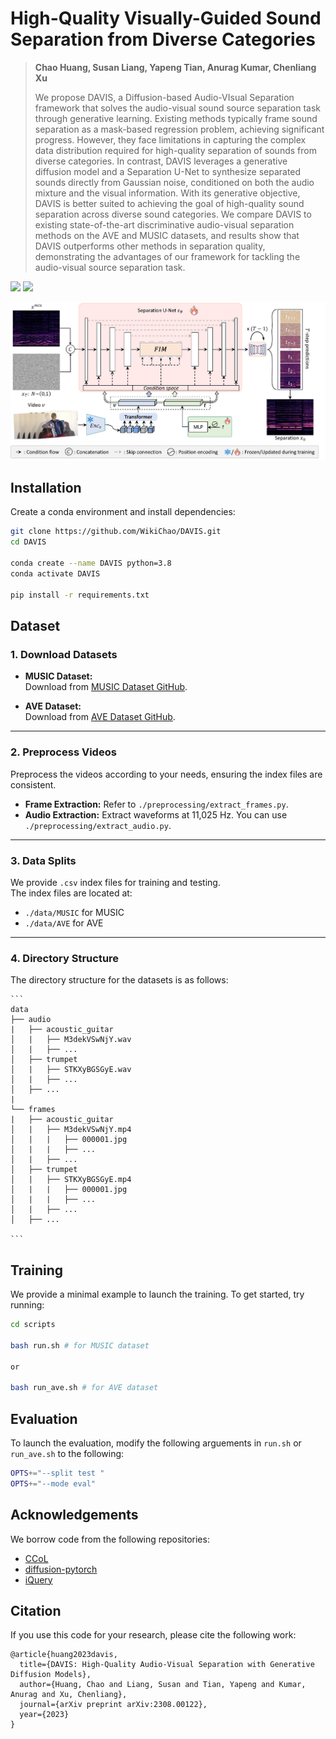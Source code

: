 # High-Quality Visually-Guided Sound Separation from Diverse Categories
> **Chao Huang, Susan Liang, Yapeng Tian, Anurag Kumar, Chenliang Xu**
>
> We propose DAVIS, a Diffusion-based Audio-VIsual Separation framework that solves the audio-visual sound source separation task through generative learning. Existing methods typically frame sound separation as a mask-based regression problem, achieving significant progress. However, they face limitations in capturing the complex data distribution required for high-quality separation of sounds from diverse categories. In contrast, DAVIS leverages a generative diffusion model and a Separation U-Net to synthesize separated sounds directly from Gaussian noise, conditioned on both the audio mixture and the visual information. With its generative objective, DAVIS is better suited to achieving the goal of high-quality sound separation across diverse sound categories. We compare DAVIS to existing state-of-the-art discriminative audio-visual separation methods on the AVE and MUSIC datasets, and results show that DAVIS outperforms other methods in separation quality, demonstrating the advantages of our framework for tackling the audio-visual source separation task.

<a href="https://wikichao.github.io/data/projects/DAVIS/"><img src="https://img.shields.io/static/v1?label=Project&message=Website&color=red" height=20.5></a> 
<a href="https://arxiv.org/pdf/2308.00122v2"><img src="https://img.shields.io/badge/arXiv-DAVIS-b31b1b.svg" height=20.5></a>

<p align="center">
<img src="asset/teaser.pdf" width="800px"/>
</p>

## Installation
Create a conda environment and install dependencies:
```bash
git clone https://github.com/WikiChao/DAVIS.git
cd DAVIS

conda create --name DAVIS python=3.8
conda activate DAVIS

pip install -r requirements.txt
```

## Dataset

### 1. Download Datasets

- **MUSIC Dataset:**  
  Download from [MUSIC Dataset GitHub](https://github.com/roudimit/MUSIC_dataset).  

- **AVE Dataset:**  
  Download from [AVE Dataset GitHub](https://github.com/YapengTian/AVE-ECCV18).

---

### 2. Preprocess Videos

Preprocess the videos according to your needs, ensuring the index files are consistent.  

- **Frame Extraction:** Refer to `./preprocessing/extract_frames.py`.  
- **Audio Extraction:** Extract waveforms at 11,025 Hz. You can use `./preprocessing/extract_audio.py`.

---

### 3. Data Splits

We provide `.csv` index files for training and testing.  
The index files are located at:  
- `./data/MUSIC` for MUSIC  
- `./data/AVE` for AVE  

---

### 4. Directory Structure

The directory structure for the datasets is as follows:  


    ```
    data
    ├── audio
    |   ├── acoustic_guitar
    │   |   ├── M3dekVSwNjY.wav
    │   |   ├── ...
    │   ├── trumpet
    │   |   ├── STKXyBGSGyE.wav
    │   |   ├── ...
    │   ├── ...
    |
    └── frames
    |   ├── acoustic_guitar
    │   |   ├── M3dekVSwNjY.mp4
    │   |   |   ├── 000001.jpg
    │   |   |   ├── ...
    │   |   ├── ...
    │   ├── trumpet
    │   |   ├── STKXyBGSGyE.mp4
    │   |   |   ├── 000001.jpg
    │   |   |   ├── ...
    │   |   ├── ...
    │   ├── ...

    ```


## Training

We provide a minimal example to launch the training. To get started, try running:

```bash
cd scripts

bash run.sh # for MUSIC dataset

or 

bash run_ave.sh # for AVE dataset
```

## Evaluation

To launch the evaluation, modify the following arguements in ``run.sh`` or ``run_ave.sh`` to the following:

```bash
OPTS+="--split test "
OPTS+="--mode eval"
```

## Acknowledgements

We borrow code from the following repositories:

- [CCoL](https://github.com/YapengTian/CCOL-CVPR21)
- [diffusion-pytorch](https://github.com/lucidrains/denoising-diffusion-pytorch) 
- [iQuery](https://github.com/JiabenChen/iQuery) 

## Citation
If you use this code for your research, please cite the following work: 
```
@article{huang2023davis,
  title={DAVIS: High-Quality Audio-Visual Separation with Generative Diffusion Models},
  author={Huang, Chao and Liang, Susan and Tian, Yapeng and Kumar, Anurag and Xu, Chenliang},
  journal={arXiv preprint arXiv:2308.00122},
  year={2023}
}
```
